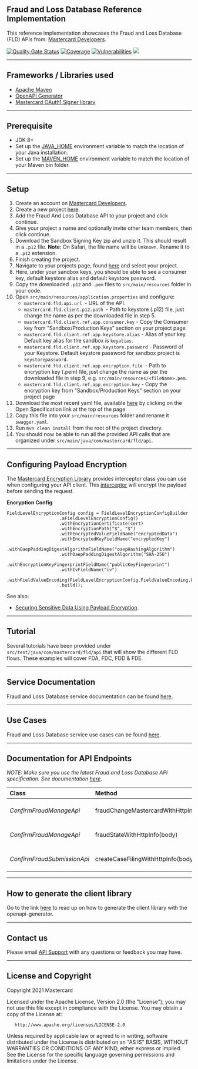 ## Fraud and Loss Database Reference Implementation

This reference implementation showcases the Fraud and Loss Database (FLD) APIs from: [Mastercard Developers](https://developer.mastercard.com/product/fraud-and-loss-database).

[![Quality Gate Status](https://sonarcloud.io/api/project_badges/measure?project=Mastercard_fld-api-client-ref-app&metric=alert_status)](https://sonarcloud.io/dashboard?id=Mastercard_fld-api-client-ref-app)
[![Coverage](https://sonarcloud.io/api/project_badges/measure?project=Mastercard_fld-api-client-ref-app&metric=coverage)](https://sonarcloud.io/dashboard?id=Mastercard_fld-api-client-ref-app)
[![Vulnerabilities](https://sonarcloud.io/api/project_badges/measure?project=Mastercard_fld-api-client-ref-app&metric=vulnerabilities)](https://sonarcloud.io/dashboard?id=Mastercard_fld-api-client-ref-app)
[![](https://img.shields.io/badge/License-Apache%202.0-blue.svg)](https://github.com/Mastercard/fld-api-client-ref-app/blob/master/LICENSE)

--------------------------------------------------------------------------------------------------------------------------------------------------------------------------------------------------------------------------------------------------------------------------------------------------------

## Frameworks / Libraries used

- [Apache Maven](https://maven.apache.org/index.html)
- [OpenAPI Generator](https://github.com/OAI/OpenAPI-Specification)
- [Mastercard OAuth1 Signer library](https://github.com/Mastercard?utf8=%E2%9C%93&q=oauth1-signer&type=&language=)

--------------------------------------------------------------------------------------------------------------------------------------------------------------------------------------------------------------------------------------------------------------------------------------------------------

## Prerequisite

- JDK 8+
- Set up the [JAVA_HOME](https://explainjava.com/java-path/) environment variable to match the location of your Java installation.
- Set up the [MAVEN_HOME](https://dzone.com/articles/installing-maven) environment variable to match the location of your Maven bin folder.

--------------------------------------------------------------------------------------------------------------------------------------------------------------------------------------------------------------------------------------------------------------------------------------------------------

## Setup

1. Create an account on [Mastercard Developers](https://developer.mastercard.com/account/sign-up).
2. Create a new project [here](https://developer.mastercard.com/dashboard).
3. Add the Fraud And Loss Database API to your project and click continue.
4. Give your project a name and optionally invite other team members, then click continue.
5. Download the Sandbox Signing Key zip and unzip it. This should result in a `.p12` file. **Note**: On Safari, the file name will be `Unknown`. Rename it to a `.p12` extension.
6. Finish creating the project.
7. Navigate to your projects page, found [here](https://developer.mastercard.com/dashboard) and select your project.
8. Here, under your sandbox keys, you should be able to see a consumer key, default keystore alias and default keystore password.
9. Copy the downloaded ```.p12``` and ```.pem``` files to ```src/main/resources``` folder in your code.
10. Open ```src/main/resources/application.properties``` and configure:
	- ```mastercard.fld.api.url ```- URL of the API. 
    - ```mastercard.fld.client.p12.path ```- Path to keystore (.p12) file, just change the name as per the downloaded file in step 5. 
    - ```mastercard.fld.client.ref.app.consumer.key``` - Copy the Consumer key from "Sandbox/Production Keys" section on your project page
    - ```mastercard.fld.client.ref.app.keystore.alias``` - Alias of your key. Default key alias for the sandbox is ```keyalias```.
    - ```mastercard.fld.client.ref.app.keystore.password``` -  Password of your Keystore. Default keystore password for sandbox project is ```keystorepassword```.
    - ```mastercard.fld.client.ref.app.encryption.file ```- Path to encryption key (.pem) file, just change the name as per the downloaded file in step 9, e.g. ```src/main/resources/<fileName>.pem```.
	- ```mastercard.fld.client.ref.app.encryption.key``` - Copy the encryption key from "Sandbox/Production Keys" section on your project page
11. Download the most recent yaml file, available [here](https://developer.mastercard.com/fld-fraud-submission/documentation/api-reference/) by clicking on the Open Specification link at the top of the page.
12. Copy this file into your `src/main/resources` folder and rename it `swagger.yaml`.
13. Run `mvn clean install` from the root of the project directory.
14. You should now be able to run all the provided API calls that are organized under `src/main/java/com/mastercard/fld/api`.  

--------------------------------------------------------------------------------------------------------------------------------------------------------------------------------------------------------------------------------------------------------------------------------------------------------

## Configuring Payload Encryption
The [Mastercard Encryption Library](https://github.com/Mastercard/client-encryption-java) provides interceptor class you can use when configuring your API client. This [interceptor](https://github.com/Mastercard/client-encryption-java#usage-of-the-okhttpfieldlevelencryptioninterceptor-openapi-generator-4xy) will encrypt the payload before sending the request.

**Encryption Config**
```
FieldLevelEncryptionConfig config = FieldLevelEncryptionConfigBuilder
                    .aFieldLevelEncryptionConfig()
                    .withEncryptionCertificate(cert)
                    .withEncryptionPath("$", "$")
                    .withEncryptedValueFieldName("encryptedData")
                    .withEncryptedKeyFieldName("encryptedKey")
                    .withOaepPaddingDigestAlgorithmFieldName("oaepHashingAlgorithm")
                    .withOaepPaddingDigestAlgorithm("SHA-256")
                    .withEncryptionKeyFingerprintFieldName("publicKeyFingerprint")
                    .withIvFieldName("iv")
                    .withFieldValueEncoding(FieldLevelEncryptionConfig.FieldValueEncoding.HEX)
                    .build();
```

See also: 
- [Securing Sensitive Data Using Payload Encryption](https://developer.mastercard.com/platform/documentation/security-and-authentication/securing-sensitive-data-using-payload-encryption/).

--------------------------------------------------------------------------------------------------------------------------------------------------------------------------------------------------------------------------------------------------------------------------------------------------------

## Tutorial

Several tutorials have been provided under `src/test/java/com/mastercard/fld/api` that will show the different FLD flows. These examples will cover FDA, FDC, FDD & FDE. 

--------------------------------------------------------------------------------------------------------------------------------------------------------------------------------------------------------------------------------------------------------------------------------------------------------

## Service Documentation

Fraud and Loss Database service documentation can be found [here](https://developer.mastercard.com/product/fraud-and-loss-database).

--------------------------------------------------------------------------------------------------------------------------------------------------------------------------------------------------------------------------------------------------------------------------------------------------------

## Use Cases

Fraud and Loss Database service use cases can be found [here](https://developer.mastercard.com/fld-fraud-submission/documentation/use-cases/).

--------------------------------------------------------------------------------------------------------------------------------------------------------------------------------------------------------------------------------------------------------------------------------------------------------

## Documentation for API Endpoints

*NOTE: Make sure you use the latest Fraud and Loss Database API specification. See documentation [here](https://developer.mastercard.com/fld-fraud-submission/documentation/api-reference/).*

| Class | Method | HTTP request |
|:------------ |:------------- |:-------------|
| *ConfirmFraudManageApi* | fraudChangeMastercardWithHttpInfo(body) | **PUT** /confirmed-frauds/mastercard-frauds |
| *ConfirmFraudManageApi* | fraudStateWithHttpInfo(body) | **PUT** /confirmed-frauds/fraud-states |
| *ConfirmFraudSubmissionApi* | createCaseFilingWithHttpInfo(body) | **POST** /confirmed-frauds/mastercard-frauds |

--------------------------------------------------------------------------------------------------------------------------------------------------------------------------------------------------------------------------------------------------------------------------------------------------------

## How to generate the client library

Go to the link [here](https://developer.mastercard.com/platform/documentation/security-and-authentication/generating-and-configuring-a-mastercard-api-client/) to read up on how to generate the client library with the openapi-generator.

--------------------------------------------------------------------------------------------------------------------------------------------------------------------------------------------------------------------------------------------------------------------------------------------------------

## Contact us

Please email [API Support](mailto:apisupport@mastercard.com) with any questions or feedback you may have.

--------------------------------------------------------------------------------------------------------------------------------------------------------------------------------------------------------------------------------------------------------------------------------------------------------

## License and Copyright

<p>Copyright 2021 Mastercard</p>
<p>Licensed under the Apache License, Version 2.0 (the "License"); you may not use this file except in compliance with
the License. You may obtain a copy of the License at:</p>
<pre><code>   http://www.apache.org/licenses/LICENSE-2.0
</code></pre>
<p>Unless required by applicable law or agreed to in writing, software distributed under the License is distributed on
an "AS IS" BASIS, WITHOUT WARRANTIES OR CONDITIONS OF ANY KIND, either express or implied. See the License for the
specific language governing permissions and limitations under the License.</p>
